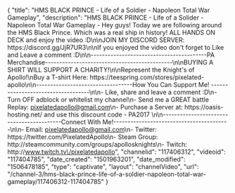 {
    "title": "HMS BLACK PRINCE - Life of a Soldier - Napoleon Total War Gameplay",
    "description": "HMS BLACK PRINCE - Life of a Solider - Napoleon Total War Gameplay - Hey guys!  Today we are following around the HMS Black Prince. Which was a real ship in history! ALL HANDS ON DECK and enjoy the video :D\n\nJOIN MY DISCORD SERVER: https:\/\/discord.gg\/JjR7UR3\n\nIf you enjoyed the video don't forget to Like and Leave a comment :D\n\n-----------------------------------------PA Merchandise---------------------------------------------\n\nBUYING A SHIRT WILL SUPPORT A CHARITY!\n\nRepresent the Knight's of Apollo!\nBuy a T-shirt Here: https:\/\/teespring.com\/stores\/pixelated-apollo\n\n----------------------------------How You Can Support Me! -----------------------------------\n\n- Like, share and leave a comment :D\n- Turn OFF adblock or whitelist my channel\n- Send me a GREAT battle Replay: pixelatedapollo@gmail.com\n- Purchase a Server at: https:\/\/oasis-hosting.net\/ and use this discount code - PA2017 \n\n------------------------------------------Connect With Me!-----------------------------------------\n\n- Email: pixelatedapollo@gmail.com\n- Twitter: https:\/\/twitter.com\/PixelatedApollo\n- Steam Group:  http:\/\/steamcommunity.com\/groups\/apollosknights\n- Twitch: http:\/\/www.twitch.tv\/pixelatedapollo",
    "channelid": "117406312",
    "videoid": "117404785",
    "date_created": "1501963201",
    "date_modified": "1506478185",
    "type": "captivate",
    "layout": "channelVideo",
    "url": "\/channel-3\/hms-black-prince-life-of-a-soldier-napoleon-total-war-gameplay\/117406312-117404785"
}
